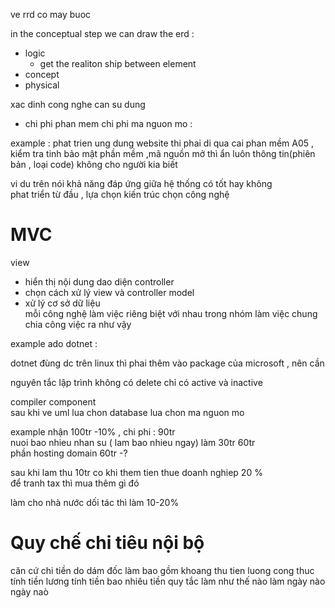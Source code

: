 ve rrd co may buoc 


in the conceptual step we can draw the erd  : 
- logic  
	- get the realiton ship between element 
- concept 
- physical 


xac dinh cong nghe can su dung  
- chi phi phan mem 
chi phi ma nguon mo    : 


example : 
phat trien ung dung website thi phai di qua cai phan mềm A05 , kiểm tra tinh bảo mật phần mềm ,mã nguồn mở thì ẩn luôn thông tin(phiên bản , loại code) không cho người kia biết   

vi du trên nói khả năng đáp ứng giữa hệ thống có tốt hay không  
phat triển từ đầu , lựa chọn kiến trúc    chọn công nghệ


# MVC  
view 
- hiển thị nội dung dao diện 
controller 
 - chọn cách xử lý  view và controller 
model  
- xử lý cơ sở dữ liệu  
mỗi công nghệ làm việc riêng biệt với nhau
trong nhóm làm việc chung chia công việc ra như vậy 

example ado dotnet : 

dotnet đùng  dc trên linux thì phai thêm vào package của microsoft , nên cần 



nguyên tắc lập trình không có delete chỉ có active và inactive 

compiler component  
sau khi ve uml 
lua chon database 
lua chon ma nguon mo 

example 
nhận 100tr -10%  , 
chi phi : 
90tr  
nuoi bao nhieu nhan su ( lam bao nhieu ngay) làm 30tr 
60tr  
phần hosting domain  60tr  -?  

sau khi lam thu 10tr co khi them tien thue doanh nghiep 20 %  
để tranh tax thì  mua thêm gì đó  


làm cho nhà nước 
dối tác thì làm 10-20%  



# Quy chế chi tiêu nội bộ 
căn cứ chi tiền do dám đốc làm  bao gồm khoang thu tien luong cong thuc tính tiền lương tính tiền bao nhiêu tiền quy tắc làm như thế nào làm ngày nào ngày naò 

